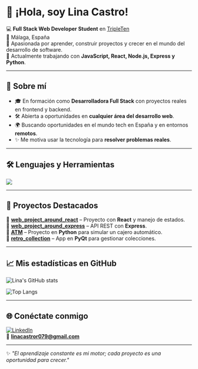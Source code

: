 # 👋 ¡Hola, soy Lina Castro!

💻 **Full Stack Web Developer Student** en [TripleTen](https://tripleten.com/)  
📍 Málaga, España  
🎯 Apasionada por aprender, construir proyectos y crecer en el mundo del desarrollo de software.  
🌱 Actualmente trabajando con **JavaScript, React, Node.js, Express y Python**.  

---

## 🚀 Sobre mí
- 🎓 En formación como **Desarrolladora Full Stack** con proyectos reales en frontend y backend.  
- 🛠️ Abierta a oportunidades en **cualquier área del desarrollo web**.  
- 🌍 Buscando oportunidades en el mundo tech en España y en entornos **remotos**.  
- ✨ Me motiva usar la tecnología para **resolver problemas reales**.  

---

## 🛠️ Lenguajes y Herramientas
<p>
  <img src="https://skillicons.dev/icons?i=html,css,js,react,nodejs,express,py,git,github,vscode" />
</p>

---

## 📌 Proyectos Destacados
🔹 [**web_project_around_react**](https://github.com/Lina079/web_project_around_react) – Proyecto con **React** y manejo de estados.  
🔹 [**web_project_around_express**](https://github.com/Lina079/web_project_around_express) – API REST con **Express**.  
🔹 [**ATM**](https://github.com/Lina079/ATM) – Proyecto en **Python** para simular un cajero automático.  
🔹 [**retro_collection**](https://github.com/Lina079/retro_collection) – App en **PyQt** para gestionar colecciones.  

---

## 📈 Mis estadísticas en GitHub
![Lina's GitHub stats](https://github-readme-stats.vercel.app/api?username=Lina079&show_icons=true&theme=tokyonight)  

![Top Langs](https://github-readme-stats.vercel.app/api/top-langs/?username=Lina079&layout=compact&theme=tokyonight)

---

## 🌐 Conéctate conmigo
[![LinkedIn](https://img.shields.io/badge/LinkedIn-blue?style=for-the-badge&logo=linkedin&logoColor=white)](https://www.linkedin.com/in/lina-castro079/)  
📧 **linacastror079@gmail.com**

---
✨ *"El aprendizaje constante es mi motor; cada proyecto es una oportunidad para crecer."*  
